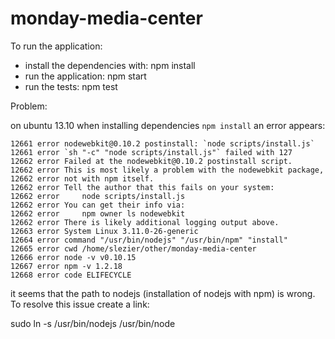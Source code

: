 monday-media-center
===================

To run the application:

- install the dependencies with: npm install
- run the application: npm start
- run the tests: npm test



Problem:

on ubuntu 13.10 when installing dependencies `npm install` an error appears:

    12661 error nodewebkit@0.10.2 postinstall: `node scripts/install.js`
    12661 error `sh "-c" "node scripts/install.js"` failed with 127
    12662 error Failed at the nodewebkit@0.10.2 postinstall script.
    12662 error This is most likely a problem with the nodewebkit package,
    12662 error not with npm itself.
    12662 error Tell the author that this fails on your system:
    12662 error     node scripts/install.js
    12662 error You can get their info via:
    12662 error     npm owner ls nodewebkit
    12662 error There is likely additional logging output above.
    12663 error System Linux 3.11.0-26-generic
    12664 error command "/usr/bin/nodejs" "/usr/bin/npm" "install"
    12665 error cwd /home/slezier/other/monday-media-center
    12666 error node -v v0.10.15
    12667 error npm -v 1.2.18
    12668 error code ELIFECYCLE

it seems that the path to nodejs (installation of nodejs with npm) is wrong.
To resolve this issue create a link: 

 sudo ln -s /usr/bin/nodejs /usr/bin/node

